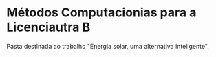 # Métodos Computacionias para a Licenciautra B
Pasta destinada ao trabalho "Energia solar, uma alternativa inteligente".

